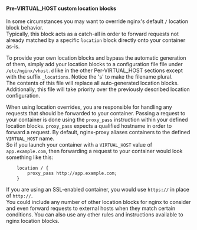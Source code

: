 #### Pre-VIRTUAL_HOST custom location blocks

In some circumstances you may want to override nginx's default `/` location block behavior.  
Typically, this block acts as a catch-all in order to forward requests not already 
matched by a specific `location` block directly onto your container as-is.

To provide your own location blocks and bypass the automatic generation of them, 
simply add your location blocks to a configuration file file under `/etc/nginx/vhost.d` 
like in the other Per-VIRTUAL_HOST sections except with the suffix `_locations`. 
Notice the 's' to make the filename plural.  
The contents of this file will replace all auto-generated location blocks.
Additionally, this file will take priority over the previously described 
location configuration.

When using location overrides, you are responsible for handling any requests that should be 
forwarded to your container. Passing a request to your container is done using the `proxy_pass` 
instruction within your defined location blocks.  `proxy_pass` expects a qualified hostname in order
to forward a request.  By default, nginx-proxy aliases containers to the defined `VIRTUAL_HOST` name.  
So if you launch your container with a `VIRTUAL_HOST` value of `app.example.com`, then forwarding a 
request to your container would look something like this:

```
	location / {
		proxy_pass http://app.example.com;
	}
```

If you are using an SSL-enabled container, you would use `https://` in place of `http://`.  
You could include any number of other location blocks for nginx to consider and even forward requests 
to external hosts when they match certain conditions.  You can also use any other rules and instructions
available to nginx location blocks.

